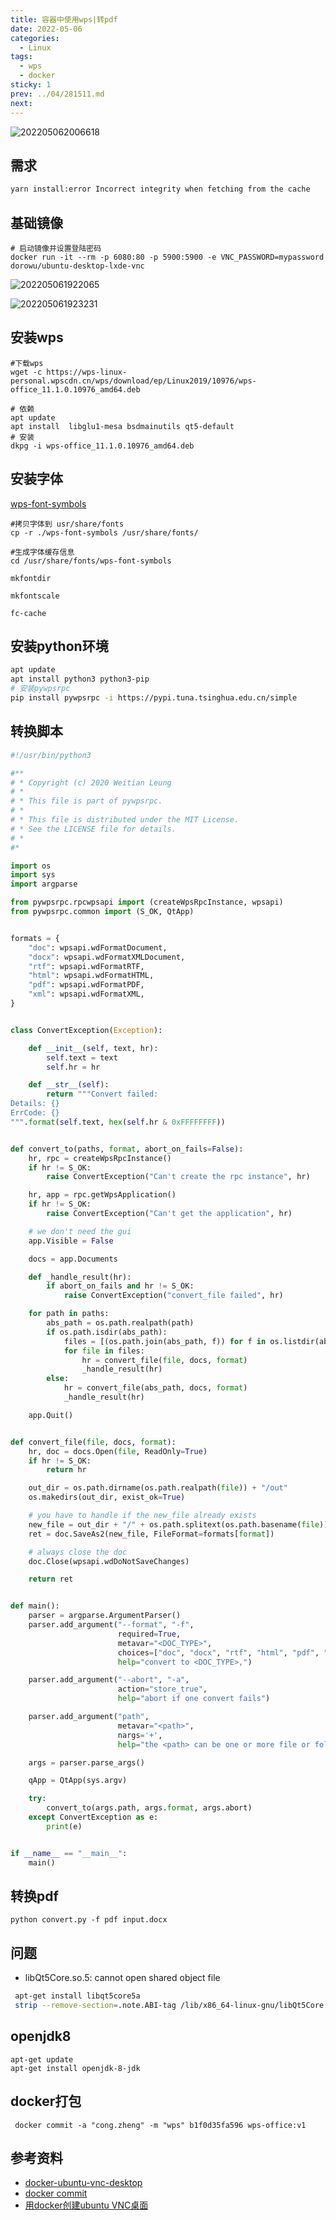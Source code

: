 ```yaml
---
title: 容器中使用wps|转pdf
date: 2022-05-06
categories:
  - Linux
tags:
  - wps
  - docker
sticky: 1
prev: ../04/281511.md
next:
---
```


![202205062006618](https://cdn.jsdelivr.net/gh/qbmzc/images/2022/202205062006618.png)

<!-- more -->

## 需求

```bash
yarn install:error Incorrect integrity when fetching from the cache
```

## 基础镜像

```shell
# 启动镜像并设置登陆密码
docker run -it --rm -p 6080:80 -p 5900:5900 -e VNC_PASSWORD=mypassword dorowu/ubuntu-desktop-lxde-vnc
```

![202205061922065](https://cdn.jsdelivr.net/gh/qbmzc/images/2022/202205061922065.png)

![202205061923231](https://cdn.jsdelivr.net/gh/qbmzc/images/2022/202205061923231.png)

## 安装wps

```shell
#下载wps
wget -c https://wps-linux-personal.wpscdn.cn/wps/download/ep/Linux2019/10976/wps-office_11.1.0.10976_amd64.deb

# 依赖
apt update
apt install  libglu1-mesa bsdmainutils qt5-default
# 安装
dkpg -i wps-office_11.1.0.10976_amd64.deb

```

## 安装字体

[wps-font-symbols](https://github.com/qbmzc/wps-font-symbols)

```shell
#拷贝字体到 usr/share/fonts
cp -r ./wps-font-symbols /usr/share/fonts/

#生成字体缓存信息
cd /usr/share/fonts/wps-font-symbols

mkfontdir

mkfontscale

fc-cache
```

## 安装python环境

```bash
apt update
apt install python3 python3-pip
# 安装pywpsrpc
pip install pywpsrpc -i https://pypi.tuna.tsinghua.edu.cn/simple
```

## 转换脚本

```python
#!/usr/bin/python3

#**
# * Copyright (c) 2020 Weitian Leung
# *
# * This file is part of pywpsrpc.
# *
# * This file is distributed under the MIT License.
# * See the LICENSE file for details.
# *
#*

import os
import sys
import argparse

from pywpsrpc.rpcwpsapi import (createWpsRpcInstance, wpsapi)
from pywpsrpc.common import (S_OK, QtApp)


formats = {
    "doc": wpsapi.wdFormatDocument,
    "docx": wpsapi.wdFormatXMLDocument,
    "rtf": wpsapi.wdFormatRTF,
    "html": wpsapi.wdFormatHTML,
    "pdf": wpsapi.wdFormatPDF,
    "xml": wpsapi.wdFormatXML,
}


class ConvertException(Exception):

    def __init__(self, text, hr):
        self.text = text
        self.hr = hr

    def __str__(self):
        return """Convert failed:
Details: {}
ErrCode: {}
""".format(self.text, hex(self.hr & 0xFFFFFFFF))


def convert_to(paths, format, abort_on_fails=False):
    hr, rpc = createWpsRpcInstance()
    if hr != S_OK:
        raise ConvertException("Can't create the rpc instance", hr)

    hr, app = rpc.getWpsApplication()
    if hr != S_OK:
        raise ConvertException("Can't get the application", hr)

    # we don't need the gui
    app.Visible = False

    docs = app.Documents

    def _handle_result(hr):
        if abort_on_fails and hr != S_OK:
            raise ConvertException("convert_file failed", hr)

    for path in paths:
        abs_path = os.path.realpath(path)
        if os.path.isdir(abs_path):
            files = [(os.path.join(abs_path, f)) for f in os.listdir(abs_path)]
            for file in files:
                hr = convert_file(file, docs, format)
                _handle_result(hr)
        else:
            hr = convert_file(abs_path, docs, format)
            _handle_result(hr)

    app.Quit()


def convert_file(file, docs, format):
    hr, doc = docs.Open(file, ReadOnly=True)
    if hr != S_OK:
        return hr

    out_dir = os.path.dirname(os.path.realpath(file)) + "/out"
    os.makedirs(out_dir, exist_ok=True)

    # you have to handle if the new_file already exists
    new_file = out_dir + "/" + os.path.splitext(os.path.basename(file))[0] + "." + format
    ret = doc.SaveAs2(new_file, FileFormat=formats[format])

    # always close the doc
    doc.Close(wpsapi.wdDoNotSaveChanges)

    return ret


def main():
    parser = argparse.ArgumentParser()
    parser.add_argument("--format", "-f",
                        required=True,
                        metavar="<DOC_TYPE>",
                        choices=["doc", "docx", "rtf", "html", "pdf", "xml"],
                        help="convert to <DOC_TYPE>,")

    parser.add_argument("--abort", "-a",
                        action="store_true",
                        help="abort if one convert fails")

    parser.add_argument("path",
                        metavar="<path>",
                        nargs='+',
                        help="the <path> can be one or more file or folder")

    args = parser.parse_args()

    qApp = QtApp(sys.argv)

    try:
        convert_to(args.path, args.format, args.abort)
    except ConvertException as e:
        print(e)


if __name__ == "__main__":
    main()
```

## 转换pdf

```shell
python convert.py -f pdf input.docx
```

## 问题

- libQt5Core.so.5: cannot open shared object file

```bash
 apt-get install libqt5core5a
 strip --remove-section=.note.ABI-tag /lib/x86_64-linux-gnu/libQt5Core.so.5
```

## openjdk8

```shell
apt-get update
apt-get install openjdk-8-jdk
```

## docker打包

```shell
 docker commit -a "cong.zheng" -m "wps" b1f0d35fa596 wps-office:v1
```


## 参考资料

- [docker-ubuntu-vnc-desktop](https://github.com/fcwu/docker-ubuntu-vnc-desktop)
- [docker commit](https://www.runoob.com/docker/docker-commit-command.html)
- [用docker创建ubuntu VNC桌面](https://blog.csdn.net/arag2009/article/details/78465214)

